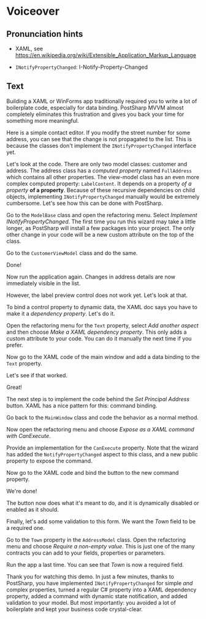 # Voiceover

## Pronunciation hints

* XAML, see https://en.wikipedia.org/wiki/Extensible_Application_Markup_Language

* `INotifyPropertyChanged`: I-Notify-Property-Changed

## Text

Building a XAML or WinForms app traditionally required you to write a lot of boilerplate code, especially for data binding. PostSharp MVVM almost completely eliminates this frustration and gives you back your time for something more meaningful.

Here is a simple contact editor. If you modify the street number for some address, you can see that the change is not propagated to the list. This is because the classes don't implement the `INotifyPropertyChanged` interface yet. 

Let's look at the code. There are only two model classes: customer and address. The address class has a _computed property_ named `FullAddress` which contains all other properties. The view-model class has an even more complex computed property: `LabelContent`. It depends on a property _of a property_ **of a property**. Because of these recursive dependencies on child objects, implementing `INotifyPropertyChanged` manually would be extremely cumbersome. Let's see how this can be done with PostSharp.

Go to the `ModelBase` class and open the refactoring menu. Select _Implement INotifyPropertyChanged_. The first time you run this wizard may take a little longer, as PostSharp will install a few packages into your project. The only other change in your code will be a new custom attribute on the top of the class.

Go to the `CustomerViewModel` class and do the same.

Done! 

Now run the application again. Changes in address details are now immediately visible in the list.

However, the label preview control does not work yet. Let's look at that.

To bind a control property to dynamic data, the XAML doc says you have to make it a _dependency property_. Let's do it.

Open the refactoring menu for the `Text` property, select _Add another aspect_ and then choose _Make a XAML dependency property_. This only adds a custom attribute to your code. You can do it manually the next time if you prefer.

Now go to the XAML code of the main window and add a data binding to the `Text` property.

Let's see if that worked.

Great!

The next step is to implement the code behind the _Set Principal Address_ button. XAML has a nice pattern for this: command binding.

Go back to the `MainWindow` class and code the behavior as a normal method.

Now open the refactoring menu and choose _Expose as a XAML command with CanExecute_. 

Provide an implementation for the `CanExecute` property. Note that the wizard has added the `NotifyPropertyChanged` aspect to this class,
and a new public property to expose the command.

Now go to the XAML code and bind the button to the new command property.

We're done!

The button now does what it's meant to do, and it is dynamically disabled or enabled as it should.

Finally,  let's  add some validation to this form. We want the _Town_ field to be a required one.

Go to the `Town` property in the `AddressModel` class. Open the refactoring menu and choose _Require a non-empty value_. This is just one of the many contracts you can add to your fields, properties
or parameters.

Run the app a last time. You can see that _Town_ is now a required field.

Thank you for watching this demo. In just a few minutes, thanks to PostSharp, you have implemented `INotifyPropertyChanged` for simple _and_ complex properties, turned a regular C# property into
a XAML dependency property, added a command with dynamic state notification, and added validation to your model. But most importantly: you avoided a lot of boilerplate and kept your business code crystal-clear.

